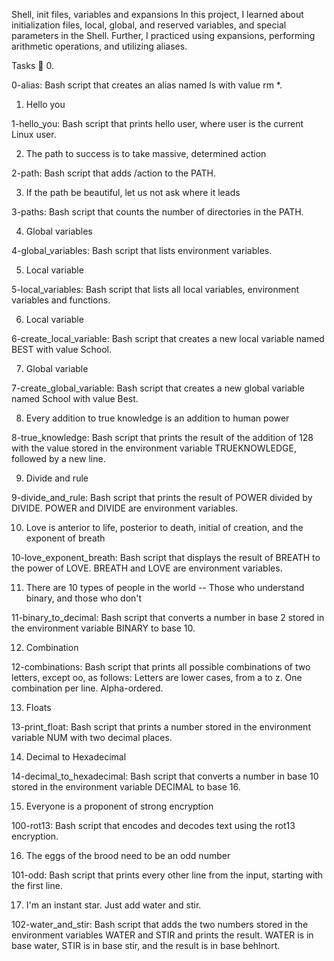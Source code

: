 
Shell, init files, variables and expansions
In this project, I learned about initialization files, local, global, and reserved variables, and special parameters in the Shell. Further, I practiced using expansions, performing arithmetic operations, and utilizing aliases.

Tasks 📃
0.

0-alias: Bash script that creates an alias named ls with value rm *.

1. Hello you

1-hello_you: Bash script that prints hello user, where user is the current Linux user.

2. The path to success is to take massive, determined action

2-path: Bash script that adds /action to the PATH.

3. If the path be beautiful, let us not ask where it leads

3-paths: Bash script that counts the number of directories in the PATH.

4. Global variables

4-global_variables: Bash script that lists environment variables.

5. Local variable

5-local_variables: Bash script that lists all local variables, environment variables and functions.

6. Local variable

6-create_local_variable: Bash script that creates a new local variable named BEST with value School.

7. Global variable

7-create_global_variable: Bash script that creates a new global variable named School with value Best.

8. Every addition to true knowledge is an addition to human power

8-true_knowledge: Bash script that prints the result of the addition of 128 with the value stored in the environment variable TRUEKNOWLEDGE, followed by a new line.

9. Divide and rule

9-divide_and_rule: Bash script that prints the result of POWER divided by DIVIDE. POWER and DIVIDE are environment variables.

10. Love is anterior to life, posterior to death, initial of creation, and the exponent of breath

10-love_exponent_breath: Bash script that displays the result of BREATH to the power of LOVE. BREATH and LOVE are environment variables.

11. There are 10 types of people in the world -- Those who understand binary, and those who don't

11-binary_to_decimal: Bash script that converts a number in base 2 stored in the environment variable BINARY to base 10.

12. Combination

12-combinations: Bash script that prints all possible combinations of two letters, except oo, as follows:
Letters are lower cases, from a to z.
One combination per line.
Alpha-ordered.

13. Floats

13-print_float: Bash script that prints a number stored in the environment variable NUM with two decimal places.

14. Decimal to Hexadecimal

14-decimal_to_hexadecimal: Bash script that converts a number in base 10 stored in the environment variable DECIMAL to base 16.

15. Everyone is a proponent of strong encryption

100-rot13: Bash script that encodes and decodes text using the rot13 encryption.

16. The eggs of the brood need to be an odd number

101-odd: Bash script that prints every other line from the input, starting with the first line.

17. I'm an instant star. Just add water and stir.

102-water_and_stir: Bash script that adds the two numbers stored in the environment variables WATER and STIR and prints the result.
WATER is in base water, STIR is in base stir, and the result is in base behlnort.
